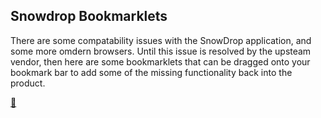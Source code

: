 ## Snowdrop Bookmarklets

There are some compatability issues with the SnowDrop application, and some more omdern browsers.  Until this issue is resolved by the upsteam vendor, then here are some bookmarklets that can be dragged onto your bookmark bar to add some of the missing functionality back into the product.


[🌟](javascript:(function(){alert('ZOMG');})())


 
